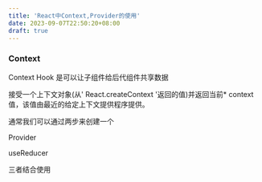 ```yaml
---
title: 'React中Context,Provider的使用'
date: 2023-09-07T22:50:20+08:00
draft: true
---
```


### Context

Context Hook 是可以让子组件给后代组件共享数据

接受一个上下文对象(从' React.createContext '返回的值)并返回当前* context 值，该值由最近的给定上下文提供程序提供。

通常我们可以通过两步来创建一个

Provider

useReducer

三者结合使用
